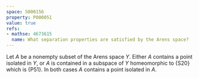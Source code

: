 ```yaml
---
space: S000156
property: P000051
value: true
refs:
- mathse: 4673615
  name: What separation properties are satisfied by the Arens space?
---
```


Let $A$ be a nonempty subset of the Arens space $Y$.  Either $A$ contains a point isolated in $Y$, or $A$ is contained in a subspace of $Y$ homeomorphic to {S20} which is {P51}.  In both cases $A$ contains a point isolated in $A$.

